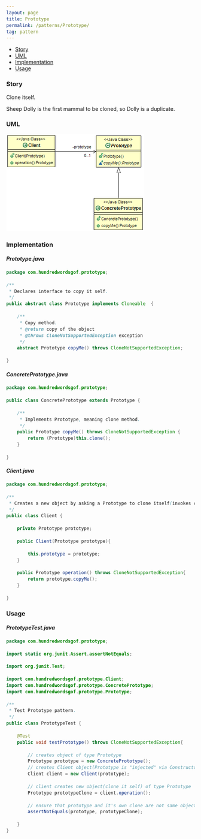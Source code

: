 ```yaml
---
layout: page
title: Prototype
permalink: /patterns/Prototype/
tag: pattern
---
```


* [Story](#Story)
* [UML](#UML)
* [Implementation](#Implementation)
* [Usage](#Usage)


###  <a id="Story"></a>Story 

Clone itself.

Sheep Dolly is the first mammal to be cloned, so Dolly is a duplicate.




###  <a id="UML"></a>UML 
[![](/assets/img/prototype.png)](/assets/img/prototype.png)

###  <a id="Implementation"></a>Implementation 

#### *Prototype.java* 
```java 
package com.hundredwordsgof.prototype;

/**
 * Declares interface to copy it self.
 */
public abstract class Prototype implements Cloneable  {

	/**
	 * Copy method.
	 * @return copy of the object
	 * @throws CloneNotSupportedException exception
	 */
	abstract Prototype copyMe() throws CloneNotSupportedException;
	
}
```

#### *ConcretePrototype.java* 
```java 
package com.hundredwordsgof.prototype;

public class ConcretePrototype extends Prototype {

	/**
	 * Implements Prototype, meaning clone method.
	 */
	public Prototype copyMe() throws CloneNotSupportedException {
		return (Prototype)this.clone();
	}

}
```

#### *Client.java* 
```java 
package com.hundredwordsgof.prototype;

/**
 * Creates a new object by asking a Prototype to clone itself(invokes copyMe() method.
 */
public class Client {

	private Prototype prototype;
	
	public Client(Prototype prototype){
		
		this.prototype = prototype;		
	}
	
	public Prototype operation() throws CloneNotSupportedException{
		return prototype.copyMe();
	}

}
```

###  <a id="Usage"></a>Usage 

#### *PrototypeTest.java* 
```java 
package com.hundredwordsgof.prototype;

import static org.junit.Assert.assertNotEquals;

import org.junit.Test;

import com.hundredwordsgof.prototype.Client;
import com.hundredwordsgof.prototype.ConcretePrototype;
import com.hundredwordsgof.prototype.Prototype;

/**
 * Test Prototype pattern.
 */
public class PrototypeTest {

	@Test
	public void testPrototype() throws CloneNotSupportedException{

		// creates object of type Prototype
		Prototype prototype = new ConcretePrototype();
		// creates Client object(Prototype is "injected" via Constructor)
		Client client = new Client(prototype);
		
		// client creates new object(clone it self) of type Prototype 
		Prototype prototypeClone = client.operation();
		
		// ensure that prototype and it's own clone are not same objects
		assertNotEquals(prototype, prototypeClone);			

	}
}
```

